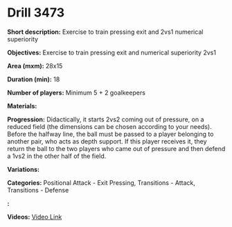 # Drill 3473

**Short description:**
Exercise to train pressing exit and 2vs1 numerical superiority

**Objectives:**
Exercise to train pressing exit and numerical superiority 2vs1

**Area (mxm):**
28x15

**Duration (min):**
18

**Number of players:**
Minimum 5 + 2 goalkeepers

**Materials:**


**Progression:**
Didactically, it starts 2vs2 coming out of pressure, on a reduced field (the dimensions can be chosen according to your needs). Before the halfway line, the ball must be passed to a player belonging to another pair, who acts as depth support. If this player receives it, they return the ball to the two players who came out of pressure and then defend a 1vs2 in the other half of the field.

**Variations:**


**Categories:**
Positional Attack - Exit Pressing, Transitions - Attack, Transitions - Defense

**:**


**Videos:**
[Video Link](https://www.youtube.com/embed/KFWYsG6VP7A)

